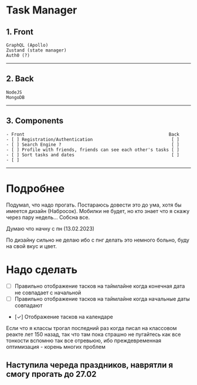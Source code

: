 # Task Manager

## 1. Front
    GraphQL (Apollo)
    Zustand (state manager)
    Auth0 (?)
___   

## 2. Back
    NodeJS
    MongoDB

___

## 3. Components

    - Front                                                       Back
    - [ ] Registration/Authentication                              [ ]
    - [ ] Search Engine ?                                          [ ]
    - [ ] Profile with friends, friends can see each other's tasks [ ]
    - [ ] Sort tasks and dates                                     [ ]
    - [ ] 

___

# Подробнее

Подумал, что надо прогать. Постараюсь довести это до ума, хотя бы имеется дизайн (Набросок). Мобилки не будет, но кто знает что я скажу через пару недель... Собсна все.

Думаю что начну с пн (13.02.2023)

По дизайну сильно не делаю ибо с пнг делать это немного больно, буду на свой вкус и цвет. 

# Надо сделать

- [ ] Правильно отображение тасков на таймлайне когда конечная дата не совпадает с начальной
- [ ] Правильно отображение тасков на таймлайне когда начальные даты совпадают
- [✓] Отображение тасков на календаре

Если что я классы трогал последний раз когда писал на классовом реакте лет 150 назад, так что там пока страшно не пугайтесь как все тонкости вспомню так все отревьюю, ибо преждевременная оптимизация - корень многих проблем 

## Наступила череда праздников, наврятли я смогу прогать до 27.02